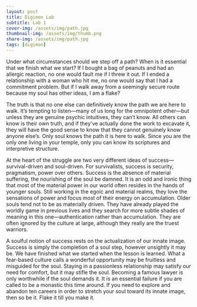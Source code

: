 ```yaml
---
layout: post
title: Digimon Lab
subtitle: Lab 1
cover-img: /assets/img/path.jpg
thumbnail-img: /assets/img/thumb.png
share-img: /assets/img/path.jpg
tags: [digimon]
---
```


Under what circumstances should we step off a path? When is it essential that we finish what we start? If I bought a bag of peanuts and
had an allergic reaction, no one would fault me if I threw it out. If I ended a relationship with a woman who hit me, no one would say 
that I had a commitment problem. But if I walk away from a seemingly secure route because my soul has other ideas, I am a flake?

The truth is that no one else can definitively know the path we are here to walk. It’s tempting to listen—many of us long for the 
omnipotent other—but unless they are genuine psychic intuitives, they can’t know. All others can know is their own truth, and if they’ve
actually done the work to excavate it, they will have the good sense to know that they cannot genuinely know anyone else’s. Only soul 
knows the path it is here to walk. Since you are the only one living in your temple, only you can know its scriptures and interpretive 
structure.

At the heart of the struggle are two very different ideas of success—survival-driven and soul-driven. For survivalists, success is 
security, pragmatism, power over others. Success is the absence of material suffering, the nourishing of the soul be damned. It is an odd
and ironic thing that most of the material power in our world often resides in the hands of younger souls. Still working in the egoic and
material realms, they love the sensations of power and focus most of their energy on accumulation. Older souls tend not to be as 
materially driven. They have already played the worldly game in previous lives and they search for more subtle shades of meaning in this
one—authentication rather than accumulation. They are often ignored by the culture at large, although they really are the truest warriors.

A soulful notion of success rests on the actualization of our innate image. Success is simply the completion of a soul step, however 
unsightly it may be. We have finished what we started when the lesson is learned. What a fear-based culture calls a wonderful opportunity
may be fruitless and misguided for the soul. Staying in a passionless relationship may satisfy our need for comfort, but it may stifle
the soul. Becoming a famous lawyer is only worthwhile if the soul demands it. It is an essential failure if you are called to be a 
monastic this time around. If you need to explore and abandon ten careers in order to stretch your soul toward its innate image, then 
so be it. Flake it till you make it.

